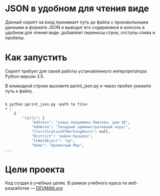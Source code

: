 # JSON в удобном для чтения виде

Данный скрипт на вход принимает путь до файла с произвольными данными в формате JSON и выводит его содержимое в консоль в удобном для чтения виде: добавляет переносы строк, отступы слева и пробелы.

# Как запустить

Скрипт требует для своей работы установленного интерпретатора Python версии 3.5.

В командной строке вызовите pprint_json.py и через пробел укажите путь к файлу.

```bash

$ python pprint_json.py <path to file>
# [
    {
        "Cells": {
            "Address": "улица Академика Павлова, дом 10",
            "AdmArea": "Западный административный округ",
            "ClarificationOfWorkingHours": null,
            "District": "район Кунцево",
            "IsNetObject": "да",
            "Name": "Ароматный Мир",
...
```

# Цели проекта

Код создан в учебных целях. В рамках учебного курса по веб-разработке ― [DEVMAN.org](https://devman.org)
